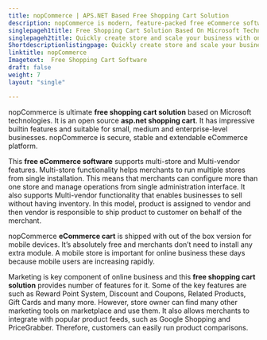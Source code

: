 ```yaml
---
title: nopCommerce | APS.NET Based Free Shopping Cart Solution
description: nopCommerce is modern, feature-packed free eCommerce software for any size and type of business. It's cross-platform and can run it on Windows, Linux, and Mac.
singlepageh1title: Free Shopping Cart Solution Based On Microsoft Technologies
singlepageh2title: Quickly create store and scale your business with one of the most popular open source cross-platform shopping cart software built on Microsoft technologies.
Shortdescriptionlistingpage: Quickly create store and scale your business with one of the most popular open source cross-platform shopping cart software built on Microsoft technologies.
linktitle: nopCommerce
Imagetext:  Free Shopping Cart Software 
draft: false
weight: 7
layout: "single"

---
```


nopCommerce is ultimate **free shopping cart solution** based on Microsoft technologies. It is an open source **asp.net shopping cart**. It has impressive builtin features and suitable for small, medium and enterprise-level businesses. nopCommerce is secure, stable and extendable eCommerce platform.

This **free eCommerce software** supports multi-store and Multi-vendor features. Multi-store functionality helps merchants to run multiple stores from single installation. This means that merchants can configure more than one store and manage operations from single administration interface. It also supports Multi-vendor functionality that enables businesses to sell without having inventory. In this model, product is assigned to vendor and then vendor is responsible to ship product to customer on behalf of the merchant.

nopCommerce **eCommerce cart** is shipped with out of the box version for mobile devices. It’s absolutely free and merchants don’t need to install any extra module. A mobile store is important for online business these days because mobile users are increasing rapidly.

Marketing is key component of online business and this **free shopping cart solution** provides number of features for it. Some of the key features are such as Reward Point System, Discount and Coupons, Related Products, Gift Cards and many more. However, store owner can find many other marketing tools on marketplace and use them. It also allows merchants to integrate with popular product feeds, such as Google Shopping and PriceGrabber. Therefore, customers can easily run product comparisons.